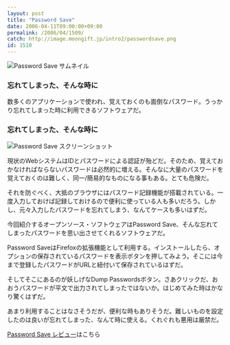 ```yaml
---
layout: post
title: "Password Save"
date: 2006-04-11T09:00:00+09:00
permalink: /2006/04/1509/
catch: http://image.moongift.jp/intro2/passwordsave.png
id: 1510
---
```

 ![Password Save サムネイル](http://image.moongift.jp/intro2/passwordsave.t.png "Password Save サムネイル")
  

### 忘れてしまった、そんな時に
  
数多くのアプリケーションで使われ、覚えておくのも面倒なパスワード。うっかり忘れてしまった時に利用できるソフトウェアだ。  
<!--more-->  

### 忘れてしまった、そんな時に
  

![Password Save スクリーンショット](http://image.moongift.jp/intro2/passwordsave.png "Password Save スクリーンショット")

  

現状のWebシステムはIDとパスワードによる認証が殆どだ。そのため、覚えておかなければならないパスワードは必然的に増える。そんなに大量のパスワードを覚えておくのは難しく、同一/簡易的なものになる事もある。とても危険だ。

  

それを防ぐべく、大抵のブラウザにはパスワード記録機能が搭載されている。一度入力しておけば記録しておけるので便利に使っている人も多いだろう。しかし、元々入力したパスワードを忘れてしまう、なんてケースも多いはずだ。

  

今回紹介するオープンソース・ソフトウェアはPassword Save、そんな忘れてしまったパスワードを思い出させてくれるソフトウェアだ。

  

Password SaveはFirefoxの拡張機能として利用する。インストールしたら、オプションの保存されているパスワードを表示ボタンを押してみよう。そこには今まで登録したパスワードがURLと紐付いて保存されているはずだ。

  

そしてそこにあるのが妖しげなDump Passwordsボタン。さあクリックだ、おおうパスワードが平文で出力されてしまったではないか。はじめてみた時はかなり驚くはずだ。

  

あまり利用することはなさそうだが、便利な時もありそうだ。難しいものを設定したのは良いが忘れてしまった、なんて時に使える。くれぐれも悪用は厳禁だ。

  

[Password Save レビュー](http://oss.moongift.jp/review/i-1512.html)はこちら

